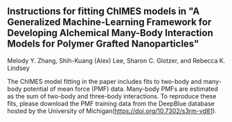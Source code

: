 ## Instructions for fitting ChIMES models in "A Generalized Machine-Learning Framework for Developing Alchemical Many-Body Interaction Models for Polymer Grafted Nanoparticles"

Melody Y. Zhang, Shih-Kuang (Alex) Lee, Sharon C. Glotzer, and Rebecca K. Lindsey

The ChIMES model fitting in the paper includes fits to two-body and many-body potential of mean force (PMF) data. Many-body PMFs are estimated as the sum of two-body and three-body interactions. To reproduce these fits, please download the PMF training data from the DeepBlue database hosted by the University of Michigan(https://doi.org/10.7302/s3rm-vd81). 
